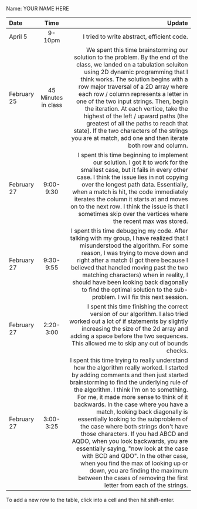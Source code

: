 Name: YOUR NAME HERE

| Date        |        Time         |                                                                                                                                                                                                                                                                                                                                                                                                                                                                                                                                                                                                                                                                                                                                        Update |
|:------------|:-------------------:|----------------------------------------------------------------------------------------------------------------------------------------------------------------------------------------------------------------------------------------------------------------------------------------------------------------------------------------------------------------------------------------------------------------------------------------------------------------------------------------------------------------------------------------------------------------------------------------------------------------------------------------------------------------------------------------------------------------------------------------------:|
| April 5     |       9-10pm        |                                                                                                                                                                                                                                                                                                                                                                                                                                                                                                                                                                                                                                                                                                    I tried to write abstract, efficient code. |
| February 25 | 45 Minutes in class |                                                                                                                                                                        We spent this time brainstorming our solution to the problem. By the end of the class, we landed on a tabulation soluiton using 2D dynamic programming that I think works. The solution begins with a row major traversal of a 2D array where each row / column represents a letter in one of the two input strings. Then, begin the iteration. At each vertice, take the highest of the left / upward paths (the greatest of all the paths to reach that state). If the two characters of the strings you are at match, add one and then iterate both row and column. |
| February 27 |      9:00-9:30      |                                                                                                                                                                                                                                                                                                                        I spent this time beginning to implement our solution. I got it to work for the smallest case, but it fails in every other case. I think the issue lies in not copying over the longest path data. Essentially, when a match is hit, the code immediately iterates the column it starts at and moves on to the next row. I think the issue is that I sometimes skip over the vertices where the recent max was stored. |
| February 27 |      9:30-9:55      |                                                                                                                                                                                                                                                                                                                     I spent this time debugging my code. After talking with my group, I have realized that I misunderstood the algorithm. For some reason, I was trying to move down and right after a match (I got there because I believed that handled moving past the two matching characters) when in reality, I should have been looking back diagonally to find the optimal solution to the sub-problem. I will fix this next session. |
| February 27 |      2:20-3:00      |                                                                                                                                                                                                                                                                                                                                                                                                                                                                               I spent this time finishing the correct version of our algorithm. I also tried worked out a lot of if statements by slightly increasing the size of the 2d array and adding a space before the two sequences. This allowed me to skip any out of bounds checks. |
| February 27 |      3:00-3:25      | I spent this time trying to really understand how the algorithm really worked. I started by adding comments and then just started brainstorming to find the underlying rule of the algorithm. I think I'm on to something. For me, it made more sense to think of it backwards. In the case where you have a match, looking back diagonally is essentially looking to the subproblem of the case where both strings don't have those characters. If you had ABCD and AQDO, when you look backwards, you are essentially saying, "now look at the case with BCD and QDO". In the other case, when you find the max of looking up or down, you are finding the maximum between the cases of removing the first letter from each of the strings. |


To add a new row to the table, click into a cell and then hit shift-enter.